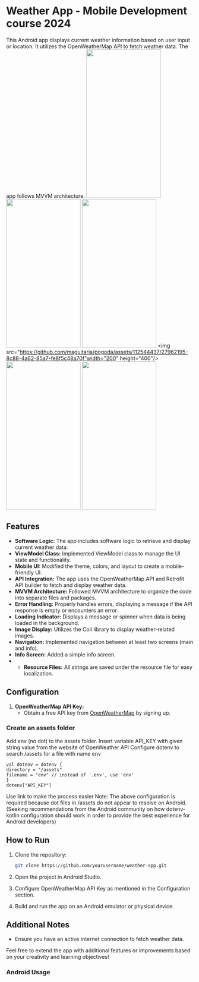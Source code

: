 # Weather App - Mobile Development course 2024

This Android app displays current weather information based on user input or location.
It utilizes the OpenWeatherMap API to fetch weather data.
The app follows MVVM architecture.
<img src="https://github.com/maguitaria/pogoda/assets/112544437/0a874b01-4fee-46cb-aad1-00c1ec8c8755" width="200" height="400" />
<img src="https://github.com/maguitaria/pogoda/assets/112544437/0a874b01-4fee-46cb-aad1-00c1ec8c8755" width="200" height="400" />
<img src="https://github.com/maguitaria/pogoda/assets/112544437/aaddd459-0577-4d79-9953-9ddcdebf0104" width="200" height="400"/>
<img src="https://github.com/maguitaria/pogoda/assets/112544437/27962195-8c88-4a62-85a7-fe8f5c48a70f"width="200" height="400"/>
<img src="https://github.com/maguitaria/pogoda/assets/112544437/eee258d1-9c8f-49e0-9f75-363948ea41e9" width="200" height="400"/>
<img src="https://github.com/maguitaria/pogoda/assets/112544437/094c87ce-b017-4f88-bbc1-5239bdcfb757" width="200" height="400"/>

## Features

- **Software Logic:** The app includes software logic to retrieve and display current weather data.
- **ViewModel Class:** Implemented ViewModel class to manage the UI state and functionality.
- **Mobile UI:** Modified the theme, colors, and layout to create a mobile-friendly UI.
- **API Integration:** The app uses the OpenWeatherMap API and Retrofit API builder to fetch and display weather data.
- **MVVM Architecture:** Followed MVVM architecture to organize the code into separate files and packages.
- **Error Handling:** Properly handles errors, displaying a message if the API response is empty or encounters an error.
- **Loading Indicator:** Displays a message or spinner when data is being loaded in the background.
- **Image Display:** Utilizes the Coil library to display weather-related images.
- **Navigation:** Implemented navigation between at least two screens (main and info).
- **Info Screen:** Added a simple info screen.
- - **Resource Files:** All strings are saved under the resource file for easy localization.
## Configuration

1. **OpenWeatherMap API Key:**
   - Obtain a free API key from [OpenWeatherMap](https://openweathermap.org/api) by signing up.
### Create an assets folder
Add env (no dot) to the assets folder.
Insert variable API_KEY with given string value from the website of OpenWeather API
Configure dotenv to search /assets for a file with name env
```
val dotenv = dotenv {
directory = "/assets"
filename = "env" // instead of '.env', use 'env'
}
dotenv["API_KEY"]
```
Use link to make the process easier
Note: The above configuration is required because dot files in /assets do not appear to resolve on Android. (Seeking recommendations from the Android community on how dotenv-kotlin configuration should work in order to provide the best experience for Android developers)
## How to Run

1. Clone the repository:

   ```bash
   git clone https://github.com/yourusername/weather-app.git
   ```

2. Open the project in Android Studio.

3. Configure OpenWeatherMap API Key as mentioned in the Configuration section.

4. Build and run the app on an Android emulator or physical device.

## Additional Notes

- Ensure you have an active internet connection to fetch weather data.

Feel free to extend the app with additional features or improvements based on your creativity and learning objectives!

### Android Usage
